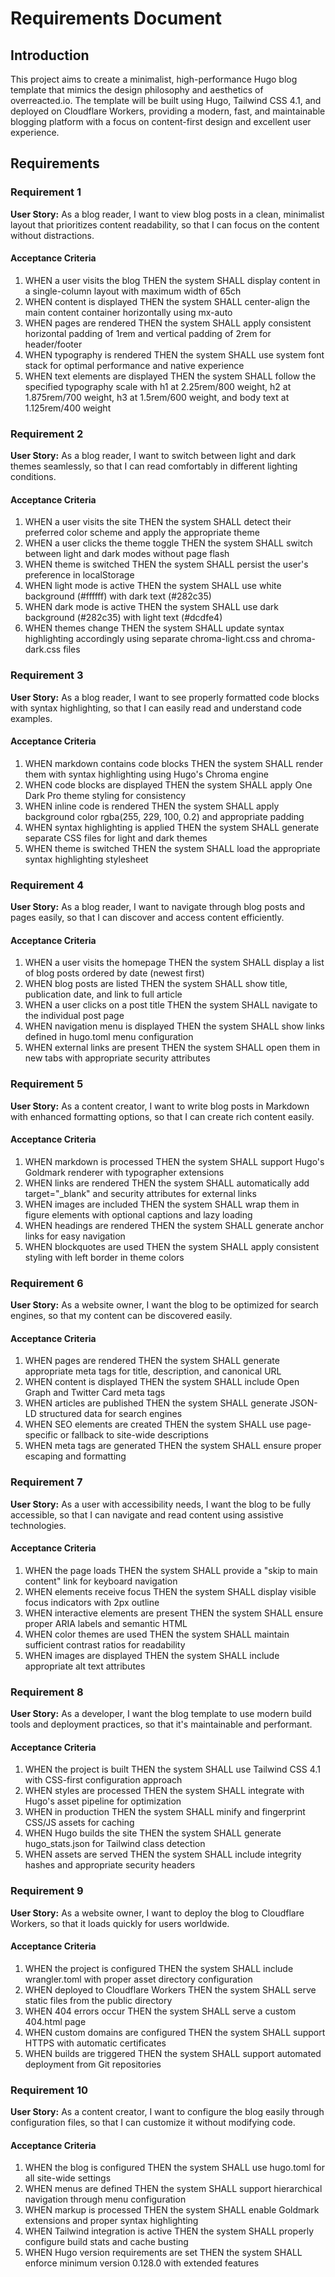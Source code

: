 # Requirements Document

## Introduction

This project aims to create a minimalist, high-performance Hugo blog template that mimics the design philosophy and aesthetics of overreacted.io. The template will be built using Hugo, Tailwind CSS 4.1, and deployed on Cloudflare Workers, providing a modern, fast, and maintainable blogging platform with a focus on content-first design and excellent user experience.

## Requirements

### Requirement 1

**User Story:** As a blog reader, I want to view blog posts in a clean, minimalist layout that prioritizes content readability, so that I can focus on the content without distractions.

#### Acceptance Criteria

1. WHEN a user visits the blog THEN the system SHALL display content in a single-column layout with maximum width of 65ch
2. WHEN content is displayed THEN the system SHALL center-align the main content container horizontally using mx-auto
3. WHEN pages are rendered THEN the system SHALL apply consistent horizontal padding of 1rem and vertical padding of 2rem for header/footer
4. WHEN typography is rendered THEN the system SHALL use system font stack for optimal performance and native experience
5. WHEN text elements are displayed THEN the system SHALL follow the specified typography scale with h1 at 2.25rem/800 weight, h2 at 1.875rem/700 weight, h3 at 1.5rem/600 weight, and body text at 1.125rem/400 weight

### Requirement 2

**User Story:** As a blog reader, I want to switch between light and dark themes seamlessly, so that I can read comfortably in different lighting conditions.

#### Acceptance Criteria

1. WHEN a user visits the site THEN the system SHALL detect their preferred color scheme and apply the appropriate theme
2. WHEN a user clicks the theme toggle THEN the system SHALL switch between light and dark modes without page flash
3. WHEN theme is switched THEN the system SHALL persist the user's preference in localStorage
4. WHEN light mode is active THEN the system SHALL use white background (#ffffff) with dark text (#282c35)
5. WHEN dark mode is active THEN the system SHALL use dark background (#282c35) with light text (#dcdfe4)
6. WHEN themes change THEN the system SHALL update syntax highlighting accordingly using separate chroma-light.css and chroma-dark.css files

### Requirement 3

**User Story:** As a blog reader, I want to see properly formatted code blocks with syntax highlighting, so that I can easily read and understand code examples.

#### Acceptance Criteria

1. WHEN markdown contains code blocks THEN the system SHALL render them with syntax highlighting using Hugo's Chroma engine
2. WHEN code blocks are displayed THEN the system SHALL apply One Dark Pro theme styling for consistency
3. WHEN inline code is rendered THEN the system SHALL apply background color rgba(255, 229, 100, 0.2) and appropriate padding
4. WHEN syntax highlighting is applied THEN the system SHALL generate separate CSS files for light and dark themes
5. WHEN theme is switched THEN the system SHALL load the appropriate syntax highlighting stylesheet

### Requirement 4

**User Story:** As a blog reader, I want to navigate through blog posts and pages easily, so that I can discover and access content efficiently.

#### Acceptance Criteria

1. WHEN a user visits the homepage THEN the system SHALL display a list of blog posts ordered by date (newest first)
2. WHEN blog posts are listed THEN the system SHALL show title, publication date, and link to full article
3. WHEN a user clicks on a post title THEN the system SHALL navigate to the individual post page
4. WHEN navigation menu is displayed THEN the system SHALL show links defined in hugo.toml menu configuration
5. WHEN external links are present THEN the system SHALL open them in new tabs with appropriate security attributes

### Requirement 5

**User Story:** As a content creator, I want to write blog posts in Markdown with enhanced formatting options, so that I can create rich content easily.

#### Acceptance Criteria

1. WHEN markdown is processed THEN the system SHALL support Hugo's Goldmark renderer with typographer extensions
2. WHEN links are rendered THEN the system SHALL automatically add target="_blank" and security attributes for external links
3. WHEN images are included THEN the system SHALL wrap them in figure elements with optional captions and lazy loading
4. WHEN headings are rendered THEN the system SHALL generate anchor links for easy navigation
5. WHEN blockquotes are used THEN the system SHALL apply consistent styling with left border in theme colors

### Requirement 6

**User Story:** As a website owner, I want the blog to be optimized for search engines, so that my content can be discovered easily.

#### Acceptance Criteria

1. WHEN pages are rendered THEN the system SHALL generate appropriate meta tags for title, description, and canonical URL
2. WHEN content is displayed THEN the system SHALL include Open Graph and Twitter Card meta tags
3. WHEN articles are published THEN the system SHALL generate JSON-LD structured data for search engines
4. WHEN SEO elements are created THEN the system SHALL use page-specific or fallback to site-wide descriptions
5. WHEN meta tags are generated THEN the system SHALL ensure proper escaping and formatting

### Requirement 7

**User Story:** As a user with accessibility needs, I want the blog to be fully accessible, so that I can navigate and read content using assistive technologies.

#### Acceptance Criteria

1. WHEN the page loads THEN the system SHALL provide a "skip to main content" link for keyboard navigation
2. WHEN elements receive focus THEN the system SHALL display visible focus indicators with 2px outline
3. WHEN interactive elements are present THEN the system SHALL ensure proper ARIA labels and semantic HTML
4. WHEN color themes are used THEN the system SHALL maintain sufficient contrast ratios for readability
5. WHEN images are displayed THEN the system SHALL include appropriate alt text attributes

### Requirement 8

**User Story:** As a developer, I want the blog template to use modern build tools and deployment practices, so that it's maintainable and performant.

#### Acceptance Criteria

1. WHEN the project is built THEN the system SHALL use Tailwind CSS 4.1 with CSS-first configuration approach
2. WHEN styles are processed THEN the system SHALL integrate with Hugo's asset pipeline for optimization
3. WHEN in production THEN the system SHALL minify and fingerprint CSS/JS assets for caching
4. WHEN Hugo builds the site THEN the system SHALL generate hugo_stats.json for Tailwind class detection
5. WHEN assets are served THEN the system SHALL include integrity hashes and appropriate security headers

### Requirement 9

**User Story:** As a website owner, I want to deploy the blog to Cloudflare Workers, so that it loads quickly for users worldwide.

#### Acceptance Criteria

1. WHEN the project is configured THEN the system SHALL include wrangler.toml with proper asset directory configuration
2. WHEN deployed to Cloudflare Workers THEN the system SHALL serve static files from the public directory
3. WHEN 404 errors occur THEN the system SHALL serve a custom 404.html page
4. WHEN custom domains are configured THEN the system SHALL support HTTPS with automatic certificates
5. WHEN builds are triggered THEN the system SHALL support automated deployment from Git repositories

### Requirement 10

**User Story:** As a content creator, I want to configure the blog easily through configuration files, so that I can customize it without modifying code.

#### Acceptance Criteria

1. WHEN the blog is configured THEN the system SHALL use hugo.toml for all site-wide settings
2. WHEN menus are defined THEN the system SHALL support hierarchical navigation through menu configuration
3. WHEN markup is processed THEN the system SHALL enable Goldmark extensions and proper syntax highlighting
4. WHEN Tailwind integration is active THEN the system SHALL properly configure build stats and cache busting
5. WHEN Hugo version requirements are set THEN the system SHALL enforce minimum version 0.128.0 with extended features
